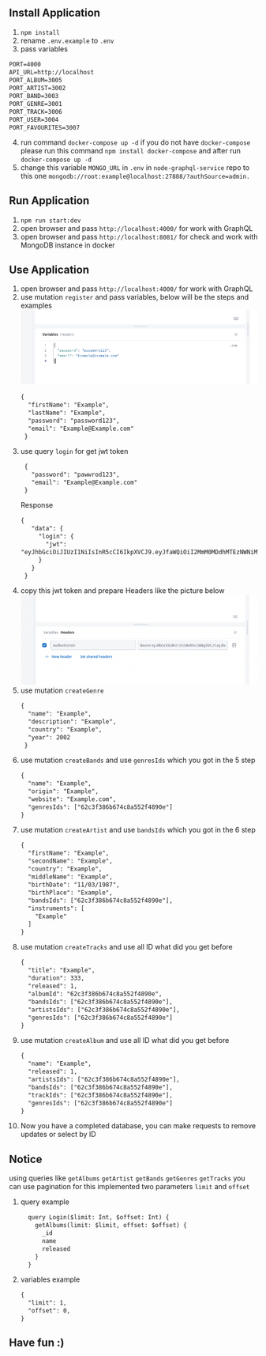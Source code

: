 ## Install Application

1. `npm install`
2. rename `.env.example` to `.env`
3. pass variables

```
PORT=4000
API_URL=http://localhost
PORT_ALBUM=3005
PORT_ARTIST=3002
PORT_BAND=3003
PORT_GENRE=3001
PORT_TRACK=3006
PORT_USER=3004
PORT_FAVOURITES=3007
```

4. run command `docker-compose up -d` if you do not have `docker-compose` please run this command `npm install docker-compose` and after run `docker-compose up -d`
5. change this variable `MONGO_URL` in `.env` in `node-graphql-service` repo to this one `mongodb://root:example@localhost:27888/?authSource=admin.`

## Run Application

1. `npm run start:dev`
2. open browser and pass `http://localhost:4000/` for work with GraphQL
3. open browser and pass `http://localhost:8081/` for check and work with MongoDB instance in docker

## Use Application

1. open browser and pass `http://localhost:4000/` for work with GraphQL
2. use mutation `register` and pass variables, below will be the steps and examples
   ![](assets/img/variables.png)
   ```
   {
     "firstName": "Example",
     "lastName": "Example",
     "password": "password123",
     "email": "Example@Example.com"
    }
   ```
3. use query `login` for get jwt token
   ```
    {
      "password": "pawwrod123",
      "email": "Example@Example.com"
    }
   ```
   Response
   ```
   {
      "data": {
        "login": {
          "jwt": "eyJhbGciOiJIUzI1NiIsInR5cCI6IkpXVCJ9.eyJfaWQiOiI2MmM0MDdhMTEzNWNiMWRmNzNjODAxZWIiLCJmaXJzdE5hbWUiOiJFeGFtcGxlIiwibGFzdE5hbWUiOiJFeGFtcGxlIiwiZW1haWwiOiJFeGFtcGxlQEV4YW1wbGUuY29tIiwiaWF0IjoxNjU3MDE0NDg4fQ.ZjioMp2OiCbc_MYNInzpE_fbFmnEkgNkl0meubebFKc"
        }
      }
    }
   ```
4. copy this jwt token and prepare Headers like the picture below
   ![](assets/img/headers.png)
5. use mutation `createGenre`
   ```
   {
     "name": "Example",
     "description": "Example",
     "country": "Example",
     "year": 2002
    }
   ```
6. use mutation `createBands` and use `genresIds` which you got in the 5 step
   ```
   {
     "name": "Example",
     "origin": "Example",
     "website": "Example.com",
     "genresIds": ["62c3f386b674c8a552f4890e"]
   }
   ```
7. use mutation `createArtist` and use `bandsIds` which you got in the 6 step
   ```
   {
     "firstName": "Example",
     "secondName": "Example",
     "country": "Example",
     "middleName": "Example",
     "birthDate": "11/03/1987",
     "birthPlace": "Example",
     "bandsIds": ["62c3f386b674c8a552f4890e"],
     "instruments": [
       "Example"
     ]
   }
   ```
8. use mutation `createTracks` and use all ID what did you get before
   ```
   {
     "title": "Example",
     "duration": 333,
     "released": 1,
     "albumId": "62c3f386b674c8a552f4890e",
     "bandsIds": ["62c3f386b674c8a552f4890e"],
     "artistsIds": ["62c3f386b674c8a552f4890e"],
     "genresIds": ["62c3f386b674c8a552f4890e"]
   }
   ```
9. use mutation `createAlbum` and use all ID what did you get before
   ```
   {
     "name": "Example",
     "released": 1,
     "artistsIds": ["62c3f386b674c8a552f4890e"],
     "bandsIds": ["62c3f386b674c8a552f4890e"],
     "trackIds": ["62c3f386b674c8a552f4890e"],
     "genresIds": ["62c3f386b674c8a552f4890e"]
   }
   ```
10. Now you have a completed database, you can make requests to remove updates or select by ID

## Notice

using queries like `getAlbums` `getArtist` `getBands` `getGenres` `getTracks` you can use pagination for this implemented two parameters `limit` and `offset`

1. query example
   ```
     query Login($limit: Int, $offset: Int) {
       getAlbums(limit: $limit, offset: $offset) {
         _id
         name
         released
       }
     }
   ```
2. variables example
   ```
   {
     "limit": 1,
     "offset": 0,
   }
   ```

## Have fun :)
